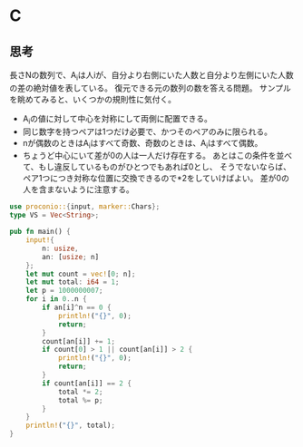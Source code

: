 # C
## 思考
長さNの数列で、A<sub>i</sub>は人iが、自分より右側にいた人数と自分より左側にいた人数の差の絶対値を表している。
復元できる元の数列の数を答える問題。
サンプルを眺めてみると、いくつかの規則性に気付く。
- A<sub>i</sub>の値に対して中心を対称にして両側に配置できる。
- 同じ数字を持つペアは1つだけ必要で、かつそのペアのみに限られる。
- nが偶数のときはA<sub>i</sub>はすべて奇数、奇数のときは、A<sub>i</sub>はすべて偶数。
- ちょうど中心にいて差が0の人は一人だけ存在する。
あとはこの条件を並べて、もし違反しているものがひとつでもあれば0とし、
そうでないならば、ペア1つにつき対称な位置に交換できるので*2をしていけばよい。
差が0の人を含まないように注意する。
```rust
use proconio::{input, marker::Chars};
type VS = Vec<String>;

pub fn main() {
    input!{
        n: usize,
        an: [usize; n]
    };
    let mut count = vec![0; n];
    let mut total: i64 = 1;
    let p = 1000000007;
    for i in 0..n {
        if an[i]^n == 0 {
            println!("{}", 0);
            return;
        }
        count[an[i]] += 1;
        if count[0] > 1 || count[an[i]] > 2 {
            println!("{}", 0);
            return;
        }
        if count[an[i]] == 2 {
            total *= 2;
            total %= p;
        }
    }
    println!("{}", total);
}
```